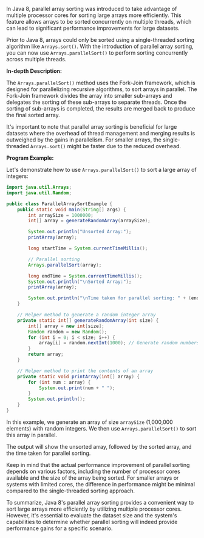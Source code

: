 In Java 8, parallel array sorting was introduced to take advantage of multiple processor cores for sorting large arrays more efficiently. This feature allows arrays to be sorted concurrently on multiple threads, which can lead to significant performance improvements for large datasets.

Prior to Java 8, arrays could only be sorted using a single-threaded sorting algorithm like `Arrays.sort()`. With the introduction of parallel array sorting, you can now use `Arrays.parallelSort()` to perform sorting concurrently across multiple threads.

**In-depth Description:**

The `Arrays.parallelSort()` method uses the Fork-Join framework, which is designed for parallelizing recursive algorithms, to sort arrays in parallel. The Fork-Join framework divides the array into smaller sub-arrays and delegates the sorting of these sub-arrays to separate threads. Once the sorting of sub-arrays is completed, the results are merged back to produce the final sorted array.

It's important to note that parallel array sorting is beneficial for large datasets where the overhead of thread management and merging results is outweighed by the gains in parallelism. For smaller arrays, the single-threaded `Arrays.sort()` might be faster due to the reduced overhead.

**Program Example:**

Let's demonstrate how to use `Arrays.parallelSort()` to sort a large array of integers:

```java
import java.util.Arrays;
import java.util.Random;

public class ParallelArraySortExample {
    public static void main(String[] args) {
        int arraySize = 1000000;
        int[] array = generateRandomArray(arraySize);

        System.out.println("Unsorted Array:");
        printArray(array);

        long startTime = System.currentTimeMillis();

        // Parallel sorting
        Arrays.parallelSort(array);

        long endTime = System.currentTimeMillis();
        System.out.println("\nSorted Array:");
        printArray(array);

        System.out.println("\nTime taken for parallel sorting: " + (endTime - startTime) + " milliseconds");
    }

    // Helper method to generate a random integer array
    private static int[] generateRandomArray(int size) {
        int[] array = new int[size];
        Random random = new Random();
        for (int i = 0; i < size; i++) {
            array[i] = random.nextInt(1000); // Generate random numbers between 0 and 999
        }
        return array;
    }

    // Helper method to print the contents of an array
    private static void printArray(int[] array) {
        for (int num : array) {
            System.out.print(num + " ");
        }
        System.out.println();
    }
}
```

In this example, we generate an array of size `arraySize` (1,000,000 elements) with random integers. We then use `Arrays.parallelSort()` to sort this array in parallel.

The output will show the unsorted array, followed by the sorted array, and the time taken for parallel sorting.

Keep in mind that the actual performance improvement of parallel sorting depends on various factors, including the number of processor cores available and the size of the array being sorted. For smaller arrays or systems with limited cores, the difference in performance might be minimal compared to the single-threaded sorting approach.

To summarize, Java 8's parallel array sorting provides a convenient way to sort large arrays more efficiently by utilizing multiple processor cores. However, it's essential to evaluate the dataset size and the system's capabilities to determine whether parallel sorting will indeed provide performance gains for a specific scenario.